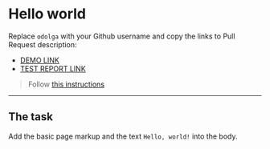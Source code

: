 # Hello world
Replace `odolga` with your Github username and copy the links to Pull Request description:
- [DEMO LINK](https://odolga.github.io/layout_hello-world/)
- [TEST REPORT LINK](https://odolga.github.io/layout_hello-world/report/html_report/)

> Follow [this instructions](https://mate-academy.github.io/layout_task-guideline/#how-to-solve-the-layout-tasks-on-github)
___

## The task 
Add the basic page markup and the text `Hello, world!` into the body.
